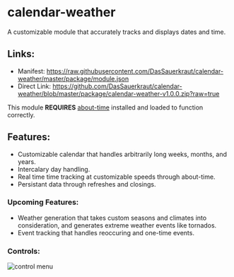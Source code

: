 # calendar-weather
A customizable module that accurately tracks and displays dates and time.
## Links:
* Manifest: https://raw.githubusercontent.com/DasSauerkraut/calendar-weather/master/package/module.json
* Direct Link: https://github.com/DasSauerkraut/calendar-weather/blob/master/package/calendar-weather-v1.0.0.zip?raw=true

This module **REQUIRES** [about-time](https://gitlab.com/tposney/about-time) installed and loaded to function correctly.
## Features:
* Customizable calendar that handles arbitrarily long weeks, months, and years. 
* Intercalary day handling.
* Real time time tracking at customizable speeds through about-time.
* Persistant data through refreshes and closings.
### Upcoming Features:
* Weather generation that takes custom seasons and climates into consideration, and generates extreme weather events like tornados.
* Event tracking that handles reoccuring and one-time events.
### Controls:
![control menu](https://i.imgur.com/yUysSNH.png)
